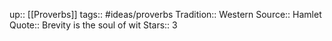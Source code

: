 up:: [[Proverbs]]
tags:: #ideas/proverbs
Tradition:: Western 
Source:: Hamlet
Quote:: Brevity is the soul of wit
Stars:: 3
